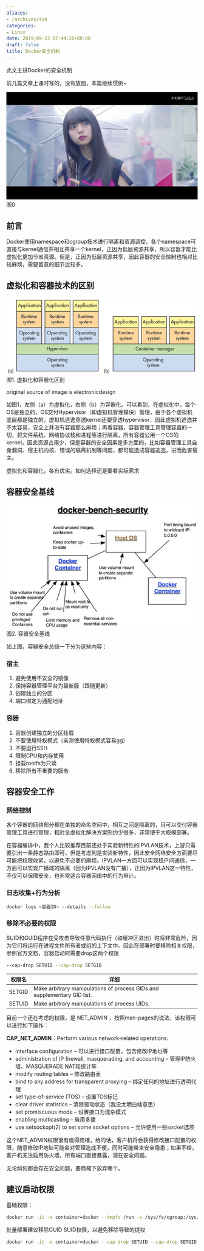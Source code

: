 ```yaml
---
aliases:
- /archives/414
categories:
- Linux
date: 2019-09-23 07:44:26+00:00
draft: false
title: Docker安全机制
---
```


此文主讲Docker的安全机制



前几篇文章上课时写的，没有放图，本篇继续惯例~


![图0](./47.png)
图0


## 前言

Docker使用namespace和cgroup技术进行隔离和资源调控，各个namespace可直接与kernel通信并相互共享一个kernel，正因为低层资源共享，所以容器才能比虚拟化更加节省资源。但是，正因为低层资源共享，因此容器的安全控制也相对比较麻烦，需要留意的细节比较多。

## 虚拟化和容器技术的区别

![图1. 虚拟化和容器化区别](./bXoDrpLLSTrxPw.png)
图1. 虚拟化和容器化区别

original source of image is electronicdesign 

如图1，左侧（a）为虚拟化，右侧（b）为容器化。可以看到，在虚拟化中，每个OS是独立的，OS交付Hypervisor（即虚拟机管理模块）管理，由于各个虚拟机底层都是独立的，虚拟机逃逸穿透kernel还要穿透hypervisor，因此虚拟机逃逸并不太容易，安全上并没有容器那么麻烦；再看容器，容器管理工具管理容器的一切，将文件系统、网络协议栈和进程等进行隔离，所有容器公用一个OS的kernel，因此资源占用少，但是容器的安全因素是多方面的，比如容器管理工具自身漏洞、宿主机内核、错误的隔离机制等问题，都可能造成容器逃逸，进而危害宿主。

虚拟化和容器化，各有优劣。如何选择还是要看实际需求

## 容器安全基线

![图2. 容器安全基线](./v2-7ec51df4e9bd12cdab277a63d92d67db_r.jpg)
图2. 容器安全基线

如上图，容器安全总结一下分为这些内容：

### 宿主

  1. 避免使用不安全的镜像
  2. 保持容器管理平台为最新版（跟随更新）
  3. 创建独立的分区
  4. 端口绑定为通配地址

### 容器

  1. 容器创建独立的分区挂载
  2. 不要使用特权模式（亲测使用特权模式容易gg）
  3. 不要运行SSH
  4. 限制CPU和内存使用
  5. 挂载rootfs为只读
  6. 移除所有不重要的服务

## 容器安全工作

### 网络控制

各个容器的网络部分都在单独的命名空间中，相互之间是隔离的，且可以交付容器管理工具进行管理，相对全虚拟化解决方案制约少很多，非常便于大规模部署。

在容器编排中，我个人比较推荐目前还处于实验新特性的IPVLAN技术，上游只需要引出一条静态路由即可，但是考虑到是实验新特性，因此安全网络安全方面要尽可能把权限收紧，以避免不必要的麻烦。IPVLAN一方面可以实现租户间通信，一方面可以实现广播域的隔离（因为IPVLAN没有广播），正因为IPVLAN这一特性，不仅可以保障安全，也非常适合容器网络中的行为审计。

### 日志收集+行为分析

```bash
docker logs <容器ID> --details --follow
```


### 移除不必要的权限

SUID和GUID程序在受攻击导致任意代码执行（如缓冲区溢出）时将非常危险，因为它们将运行在进程文件所有者或组的上下文中。因此在部署时要移除相关权限，参照官方文档，容器启动时需要drop这两个权限


```bash
--cap-drop SETUID --cap-drop SETGID
```

| 权限名 | 详细 |
| ---- | ---- |
| SETGID | Make arbitrary manipulations of process GIDs and supplementary GID list. |
| SETUID | Make arbitrary manipulations of process UIDs. |

目前一个还在考虑的权限，是 NET_ADMIN ，按照man-pages的说法，该权限可以进行如下操作：

**CAP_NET_ADMIN**：Perform various network-related operations: 

  * interface configuration – 可以进行接口配置，包含修改IP地址等
  * administration of IP firewall, masquerading, and accounting – 管理IP防火墙、MASQUERADE NAT和统计等
  * modify routing tables – 修改路由表
  * bind to any address for transparent proxying – 绑定任何的地址进行透明代理
  * set type-of-service (TOS) – 设置TOS标记
  * clear driver statistics – 清除驱动状态（我没太明白啥意思）
  * set promiscuous mode – 设置接口为混杂模式
  * enabling multicasting – 启用多播
  * use setsockopt(2) to set some socket options – 允许使用一些socket选项

这个NET_ADMIN权限很有值得商榷，给的话，客户机将会获得修改接口配置的权限，随意修改IP地址可能会对管理造成不便，同时可能带来安全隐患；如果不给，客户机无法启用防火墙，所有端口直接暴露，潜在安全问题。

无论如何都会存在安全问题，要商榷下放弃哪个。

## 建议启动权限

基础权限：


```bash
docker run -it -e container=docker --tmpfs /run -v /sys/fs/cgroup:/sys/fs/cgroup:ro --stop-signal SIGRTMIN+3 --network ipvlan36 --ip <ipv4地址> --name <容器名> <镜像名>
```


批量部署建议移除GUID SUID权限，以避免移除导致的提权


```bash
docker run -it -e container=docker --cap-drop SETUID --cap-drop SETGID --tmpfs /run -v /sys/fs/cgroup:/sys/fs/cgroup:ro --stop-signal SIGRTMIN+3 --network ipvlan36 --ip <ipv4地址> --name <容器名> <镜像名> 
```


